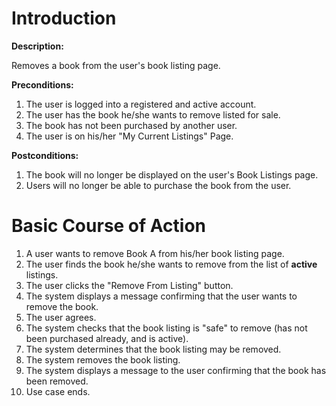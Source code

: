 # Introduction #

**Description:**

Removes a book from the user's book listing page.

**Preconditions:**
  1. The user is logged into a registered and active account.
  1. The user has the book he/she wants to remove listed for sale.
  1. The book has not been purchased by another user.
  1. The user is on his/her "My Current Listings" Page.

**Postconditions:**
  1. The book will no longer be displayed on the user's Book Listings page.
  1. Users will no longer be able to purchase the book from the user.

# Basic Course of Action #

  1. A user wants to remove Book A from his/her book listing page.
  1. The user finds the book he/she wants to remove from the list of **active** listings.
  1. The user clicks the "Remove From Listing" button.
  1. The system displays a message confirming that the user wants to remove the book.
  1. The user agrees.
  1. The system checks that the book listing is "safe" to remove (has not been purchased already, and is active).
  1. The system determines that the book listing may be removed.
  1. The system removes the book listing.
  1. The system displays a message to the user confirming that the book has been removed.
  1. Use case ends.